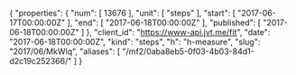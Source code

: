 {
  "properties": {
    "num": [
      13676
    ],
    "unit": [
      "steps"
    ],
    "start": [
      "2017-06-17T00:00:00Z"
    ],
    "end": [
      "2017-06-18T00:00:00Z"
    ],
    "published": [
      "2017-06-18T00:00:00Z"
    ]
  },
  "client_id": "https://www-api.jvt.me/fit",
  "date": "2017-06-18T00:00:00Z",
  "kind": "steps",
  "h": "h-measure",
  "slug": "2017/06/MkWlq",
  "aliases": [
    "/mf2/0aba8eb5-0f03-4b03-84d1-d2c19c252366/"
  ]
}
